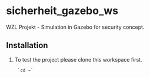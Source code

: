 # sicherheit_gazebo_ws
WZL Projekt - Simulation in Gazebo for security concept. 

## Installation
1. To test the project please clone this workspace first.  
   
		`cd ~`  
